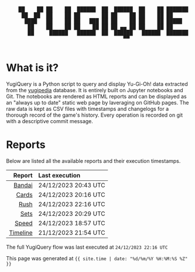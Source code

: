 <div align='center'>
    <pre>
    <br>
    ██    ██ ██    ██  ██████  ██  ██████  ██    ██ ███████ ██████  ██    ██ 
     ██  ██  ██    ██ ██       ██ ██    ██ ██    ██ ██      ██   ██  ██  ██  
      ████   ██    ██ ██   ███ ██ ██    ██ ██    ██ █████   ██████    ████   
       ██    ██    ██ ██    ██ ██ ██ ▄▄ ██ ██    ██ ██      ██   ██    ██    
       ██     ██████   ██████  ██  ██████   ██████  ███████ ██   ██    ██    
                                      ▀▀                                     
    </pre>
</div>

# What is it?

YugiQuery is a Python script to query and display Yu-Gi-Oh! data extracted from the [yugipedia](http://yugipedia.com) database. It is entirely built on Jupyter notebooks and Git. The notebooks are rendered as HTML reports and can be displayed as an "always up to date" static web page by laveraging on GitHub pages. The raw data is kept as CSV files with timestamps and changelogs for a thorough record of the game's history. Every operation is recorded on git with a descriptive commit message. 

# Reports

Below are listed all the available reports and their execution timestamps. 

|                    Report | Last execution       |
| -------------------------:|:-------------------- |
| [Bandai](Bandai.html) | 24/12/2023 20:43 UTC |
| [Cards](Cards.html) | 24/12/2023 20:16 UTC |
| [Rush](Rush.html) | 24/12/2023 22:16 UTC |
| [Sets](Sets.html) | 24/12/2023 20:29 UTC |
| [Speed](Speed.html) | 24/12/2023 18:57 UTC |
| [Timeline](Timeline.html) | 21/12/2023 21:54 UTC |


The full YugiQuery flow was last executed at `24/12/2023 22:16 UTC`

This page was generated at `{{ site.time | date: "%d/%m/%Y %H:%M:%S %Z" }}`
